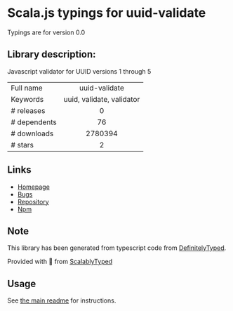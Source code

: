 
# Scala.js typings for uuid-validate

Typings are for version 0.0

## Library description:
Javascript validator for UUID versions 1 through 5

|                    |                 |
| ------------------ | :-------------: |
| Full name          | uuid-validate |
| Keywords           | uuid, validate, validator |
| # releases         | 0 |
| # dependents       | 76 |
| # downloads        | 2780394 |
| # stars            | 2 |

## Links
- [Homepage](https://github.com/WatchBeam/uuid-validate)
- [Bugs](https://github.com/WatchBeam/uuid-validate/issues)
- [Repository](https://github.com/WatchBeam/uuid-validate)
- [Npm](https://www.npmjs.com/package/uuid-validate)
    


## Note
This library has been generated from typescript code from [DefinitelyTyped](https://definitelytyped.org).

Provided with :purple_heart: from [ScalablyTyped](https://github.com/oyvindberg/ScalablyTyped)

## Usage
See [the main readme](../../readme.md) for instructions.


